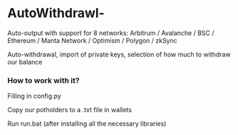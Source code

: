 # AutoWithdrawl-
Auto-output with support for 8 networks:  Arbitrum / Avalanche / BSC / Ethereum / Manta Network / Optimism / Polygon / zkSync

Auto-withdrawal, import of private keys, selection of how much to withdraw our balance 

### How to work with it?

Filling in config.py

Copy our potholders to a .txt file in wallets

Run run.bat (after installing all the necessary libraries)
